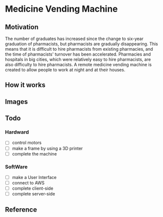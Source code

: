 # Medicine Vending Machine

## Motivation

The number of graduates has increased since the change to six-year graduation of pharmacists, but pharmacists are gradually disappearing. This means that it is difficult to hire pharmacists from existing pharmacies, and the time of pharmacists' turnover has been accelerated. Pharmacies and hospitals in big cities, which were relatively easy to hire pharmacists, are also difficulty to hire pharmacists. A remote medicine vending machine is created to allow people to work at night and at their houses.

## How it works

## Images

## Todo

### Hardward
- [ ] control motors
- [ ] make a frame by using a 3D printer
- [ ] complete the machine

### SoftWare
- [ ] make a User Interface
- [ ] connect to AWS
- [ ] complete client-side
- [ ] complete server-side

## Reference